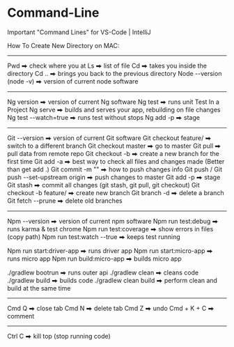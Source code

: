 # Command-Line
Important "Command Lines" for VS-Code | IntelliJ 

How To Create New Directory on MAC:

------------------------------------
Pwd ⮕ check where you at
Ls ⮕ list of file
Cd <directory> ⮕  takes you inside the directory
Cd .. ⮕ brings you back to the previous directory
Node --version (node -v) ⮕ version of current node software

------------------------------------
Ng version ⮕ version of current Ng software
Ng test ⮕ runs unit Test In a Project
Ng serve ⮕ builds and serves your app, rebuilding on file changes
Ng test --watch=true ⮕ runs test without stops
Ng add -p ⮕ stage

------------------------------------
Git --version ⮕ version of current Git software
Git checkout feature/ ⮕ switch to a different branch
Git checkout master ⮕ go to master
Git pull ⮕ pull data from remote repo
Git checkout -b ⮕ create a new branch for the first time
Git add -a ⮕ best way to check all files and changes made (Better than get add .)
Git commit -m "<commit-message>" ⮕ how to push changes info
Git push / Git push --set-upstream origin ⮕ push changes to master
Git add -p ⮕ stage
Git stash ⮕ commit all changes (git stash, git pull, git checkout)
Git checkout -b feature/ ⮕ create new branch
Git branch -d ⮕ delete a branch
Git fetch --prune ⮕ delete old branches



------------------------------------
Npm --version ⮕ version of current npm software
Npm run test:debug ⮕ runs karma & test chrome
Npm run test:coverage ⮕ show errors in files (copy path)
Npm run test:watch --true ⮕ keeps test running

Npm run start:driver-app ⮕ runs driver app
Npm run start:micro-app ⮕ runs micro app
Npm run build:micro-app ⮕ builds micro app

./gradlew bootrun ⮕ runs outer api
./gradlew clean ⮕ cleans code
./gradlew build ⮕ builds code
./gradlew clean build ⮕ perform clean and build at the same time

------------------------------------
Cmd Q ⮕ close tab
Cmd N ⮕ delete tab
Cmd Z ⮕ undo
Cmd + K + C ⮕ comment

------------------------------------
Ctrl C ⮕ kill top (stop running code)

